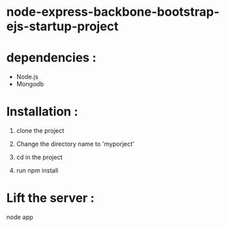 node-express-backbone-bootstrap-ejs-startup-project
==========================================

# dependencies :

- Node.js
- Mongodb


# Installation :

1) clone the project

2) Change the directory name to 'myporject'

3) cd in the project

4) run npm install

# Lift the server :

node app
